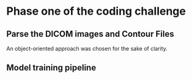# Phase one of the coding challenge

## Parse the DICOM images and Contour Files

An object-oriented approach was chosen for the sake of clarity. 

## Model training pipeline


